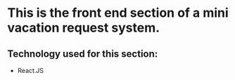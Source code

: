 # This is the front end section of a mini vacation request system.

## Technology used for this section:
  - React.JS
